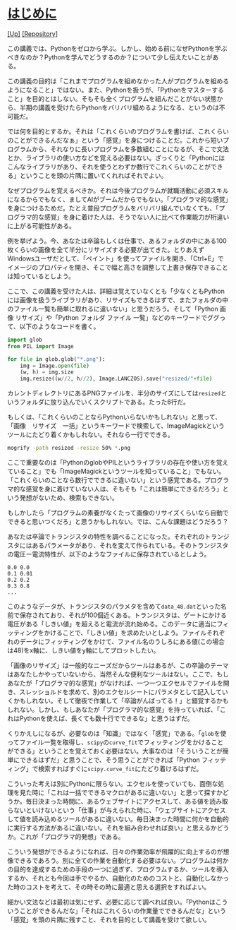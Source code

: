 # [はじめに](https://kaityo256.github.io/python_zero/list/introduction)

[[Up]](../index.html)
[[Repository]](https://github.com/kaityo256/python_zero)

この講義では、Pythonをゼロから学ぶ。しかし、始める前になぜPythonを学ぶべきなのか？Pythonを学んでどうするのか？について少し伝えたいことがある。

この講義の目的は「これまでプログラムを組めなかった人がプログラムを組めるようになること」ではない。また、Pythonを扱うが、「Pythonをマスターすること」を目的とはしない。そもそも全くプログラムを組んだことがない状態から、半期の講義を受けたらPythonをバリバリ組めるようになる、というのは不可能だ。

では何を目的とするか。それは「これくらいのプログラムを書けば、これくらいのことができるんだなぁ」という「感覚」を身につけることだ。これから短いプログラムから、それなりに長いプログラムを多数組むことになるが、そこで文法とか、ライブラリの使い方などを覚える必要はない。ざっくりと「Pythonにはこんなライブラリがあり、それを使うとわずか数行でこれくらいのことができる」ということを頭の片隅に置いてくれればそれでよい。

なぜプログラムを覚えるべきか。それは今後プログラムが就職活動に必須スキルになるからでもなく、ましてAIがブームだからでもない。「プログラマ的な感覚」を身につけるためだ。たとえ普段プログラムをバリバリ組んでいなくても、「プログラマ的な感覚」を身に着けた人は、そうでない人に比べて作業能力が桁違いに上がる可能性がある。

例を挙げよう。今、あなたは卒論もしくは仕事で、あるフォルダの中にある100枚くらいの画像を全て半分にリサイズする必要が出てきた。とりあえずWindowsユーザだとして、「ペイント」を使ってファイルを開き、「Ctrl+E」でイメージのプロパティを開き、そこで幅と高さを調整して上書き保存できることは知っているとしよう。

ここで、この講義を受けた人は、詳細は覚えていなくとも「少なくともPythonには画像を扱うライブラリがあり、リサイズもできるはずで、またフォルダの中のファイル一覧も簡単に取れるに違いない」と思うだろう。そして「Python 画像 リサイズ」や「Python フォルダ ファイル 一覧」などのキーワードでググって、以下のようなコードを書く。

```py
import glob
from PIL import Image

for file in glob.glob("*.png"):
    img = Image.open(file)
    (w, h) = img.size
    img.resize((w//2, h//2), Image.LANCZOS).save("resized/"+file)
```

カレントディレクトリにあるPNGファイルを、半分のサイズにしては`resized`というフォルダに放り込んでいくスクリプトである。たった6行だ。

もしくは、「これくらいのことならPythonいらないかもしれない」と思って、「画像　リサイズ　一括」というキーワードで検索して、ImageMagickというツールにたどり着くかもしれない。それなら一行でできる。

```sh
mogrify -path resized -resize 50% *.png
```

ここで重要なのは「PythonのglobやPILというライブラリの存在や使い方を覚えていること」でも「ImageMagickというツールを知っていること」でもない。「これくらいのことなら数行でできるに違いない」という感覚である。プログラマ的な感覚を身に着けていない人は、そもそも「これは簡単にできるだろう」という発想がないため、検索もできない。

もしかしたら「プログラムの素養がなくたって画像のリサイズくらいなら自動でできると思いつくだろ」と思うかもしれない。では、こんな課題はどうだろう？

あなたは卒論でトランジスタの特性を調べることになった。それぞれのトランジスタにはあるパラメータがあり、それを変えて作られている。そのトランジスタの電圧ー電流特性が、以下のようなファイルに保存されているとしよう。

```dat
0.0 0.0
0.1 0.01
0.2 0.2
0.3 0.8
...
```

このようなデータが、トランジスタのパラメタを含めて`data_48.dat`といった名前で保存されており、それが100個近くある。トランジスタは、ゲートにかける電圧がある「しきい値」を超えると電流が流れ始める。このデータに適当にフィッティングをかけることで、「しきい値」を求めたいとしよう。ファイルそれぞれのデータにフィッティングをかけて、ファイル名のうしろにある値(この場合は48)をx軸に、しきい値をy軸にしてプロットしたい。

「画像のリサイズ」は一般的なニーズだからツールはあるが、この卒論のテーマはあなたしかやっていないから、当然そんな便利なツールはない。ここで、もしあなたが「プログラマ的な感覚」がなければ、一つ一つエクセルでファイルを開き、スレッショルドを求めて、別のエクセルシートにパラメタとして記入していくかもしれない。そして徹夜で作業して「卒論がんばってる！」と錯覚するかもしれない。しかし、もしあなたが「プログラマ的な感覚」を持っていれば、「これはPythonを使えば、長くても数十行でできるな」と思うはずだ。

くりかえしになるが、必要なのは「知識」ではなく「感覚」である。「`glob`を使ってファイル一覧を取得し、`scipy`の`curve_fit`でフィッティングをかけることができる」ということを覚えておく必要はない。大事なのは「そういうことが簡単にできるはずだ」と思うことで、そう思うことができれば「Python フィッティング」で検索すればすぐに`scipy.curve_fit`にたどり着けるはずだ。

こういった考えは別にPythonに限らない。エクセルを使っていても、面倒な処理を見た時に「これは一括でできるマクロがあるに違いない」と思って探すかどうか。毎日決まった時間に、あるウェブサイトにアクセスして、ある値を読み取らないといけないという「仕事」が与えられた時に、「ウェブサイトにアクセスして値を読み込めるツールがあるに違いない。毎日決まった時間に何かを自動的に実行する方法があるに違いない。それを組み合わせれば良い」と思えるかどうか。これが「プログラマ的発想」である。

こういう発想ができるようになれば、日々の作業効率が飛躍的に向上するのが想像できるであろう。別に全ての作業を自動化する必要はない。プログラムは何かの目的を達成するための手段の一つに過ぎず、プログラムするか、ツールを導入するか、それとも今回は手でやるか、自動化のためのコストと、自動化しなかった時のコストを考えて、その時その時に最適と思える選択をすればよい。

細かい文法などは最初は気にせず、必要に応じて調べれば良い。「Pythonはこういうことができるんだな」「それはこれくらいの作業量でできるんだな」という「感覚」を頭の片隅に残すこと、それを目的として講義を受けて欲しい。